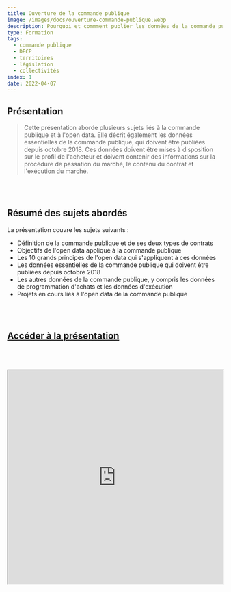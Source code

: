 ```yaml
---
title: Ouverture de la commande publique
image: /images/docs/ouverture-commande-publique.webp
description: Pourquoi et commment publier les données de la commande publique ?
type: Formation
tags:
  - commande publique
  - DECP
  - territoires
  - législation
  - collectivités
index: 1
date: 2022-04-07
--- 
```


## Présentation

> Cette présentation aborde plusieurs sujets liés à la commande publique et à l'open data. Elle décrit également les données essentielles de la commande publique, qui doivent être publiées depuis octobre 2018. Ces données doivent être mises à disposition sur le profil de l'acheteur et doivent contenir des informations sur la procédure de passation du marché, le contenu du contrat et l'exécution du marché.

<br></br>

## Résumé des sujets abordés

La présentation couvre les sujets suivants :

- Définition de la commande publique et de ses deux types de contrats
- Objectifs de l'open data appliqué à la commande publique
- Les 10 grands principes de l'open data qui s'appliquent à ces données
- Les données essentielles de la commande publique qui doivent être publiées depuis octobre 2018
- Les autres données de la commande publique, y compris les données de programmation d'achats et les données d'exécution
- Projets en cours liés à l'open data de la commande publique

<br></br>

## [Accéder à la présentation](https://docs.google.com/presentation/d/1qgprHzP1UYw1Y3IJ3LHZ3soykHZz36ca/preview?slide=id.g1239248e414_0_5)

<br></br>

<div class="responsiveIframe">
  <iframe
    width="100%"
    height="500"
    src="https://docs.google.com/presentation/d/1qgprHzP1UYw1Y3IJ3LHZ3soykHZz36ca/preview?slide=id.g1239248e414_0_5">
  </iframe>
</div>

